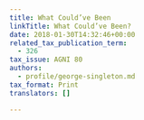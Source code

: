 ```yaml
---
title: What Could’ve Been
linkTitle: What Could’ve Been?
date: 2018-01-30T14:32:46+00:00
related_tax_publication_term:
  - 326
tax_issue: AGNI 80
authors:
  - profile/george-singleton.md
tax_format: Print
translators: []

---
```

